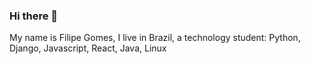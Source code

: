 ### Hi there 👋

My name is Filipe Gomes, I live in Brazil, a technology student:
Python, Django, Javascript, React, Java, Linux
